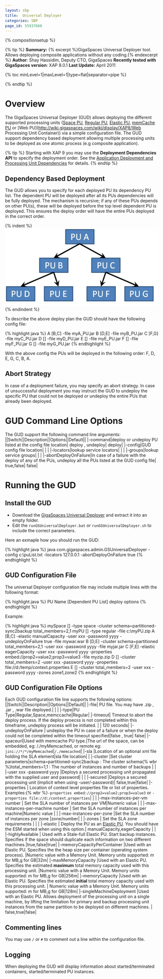 ```yaml
---
layout: sbp
title:  Universal Deployer
categories: SBP
page_id: 55937666
---
```


{% compositionsetup %}

{% tip %}
**Summary:** {% excerpt %}GigaSpaces Universal Deployer tool. Allows deploying composite applications without any coding.{% endexcerpt %}
**Author**: Shay Hassidim, Deputy CTO, GigaSpaces
**Recently tested with GigaSpaces version**: XAP 8.0.1
**Last Update:** April 2011

{% toc minLevel=1|maxLevel=1|type=flat|separator=pipe %}

{% endtip %}

# Overview
The GigaSpaces Universal Deployer (GUD) allows deploying the different supported processing units ([Space PU](http://wiki.gigaspaces.com/wiki/display/XAP8/Deploying+and+Interacting+with+the+Space), [Regular PU](http://wiki.gigaspaces.com/wiki/display/XAP8/Packaging+and+Deployment), [Elastic PU](http://wiki.gigaspaces.com/wiki/display/XAP8/Elastic+Processing+Unit), [memCache PU](http://wiki.gigaspaces.com/wiki/display/XAP8/The+Memcached+API) or [Web PU](http://wiki.gigaspaces.com/wiki/display/XAP8/Web Processing Unit Container)) via a simple configuration file. The GUD support dependency based deployment allowing multiple processing units to be deployed as one atomic process (e.g composite application).

{% tip %}
Starting with XAP 9 you may use the **Deployment Dependencies API** to specify the deployment order. See the [Application Deployment and Processing Unit Dependencies](http://wiki.gigaspaces.com/wiki/display/XAP9/Deploying+onto+the+Service+Grid#Application+Deployment+and+Processing+Unit+Dependencies) for details.
{% endtip %}

## Dependency Based Deployment
The GUD allows you to specify for each deployed PU its dependency PU list. The dependent PU will be deployed after all its PUs dependencies will be fully deployed. The mechanism is recursive; if any of these PUs depends on other PU(s), these will be deployed before the top level dependent PU is deployed. This ensures the deploy order will have the entire PUs deployed in the correct order.

{% indent %}
![universantDeploy_depen.jpg](/attachment_files/sbp/universantDeploy_depen.jpg)
{% endindent %}

To describe the above deploy plan the GUD should have the following config file:

{% highlight java %}
A [B,C] -file myA_PU.jar
B [D,E] -file myB_PU.jar
C [F,G] -file myC_PU.jar
D [] -file myD_PU.jar
E [] -file myE_PU.jar
F [] -file myF_PU.jar
G [] -file myG_PU.jar
{% endhighlight %}

With the above config the PUs will be deployed in the following order: F, D, E, G, C, B, A.

## Abort Strategy
In case of a deployment failure, you may specify an abort strategy. In case of unsuccessful deployment you may instruct the GUD to undeploy the specific PU that could not be deployed or undeploy the entire PUs that already been deployed.

# GUD Command Line Options
The GUD support the following command line arguments:
||Switch||Description||Options||Default||
|-command|deploy or undeploy PU listed at the config file location| deploy , undeploy| deploy|
|-config|GUD config file location| | |
|-locators|lookup service locators| | |
|-groups|lookup service groups| | |
|-abortDeployOnFailure|In case of a failure with the deploy of any of the PUs, undeploy all the PUs listed at the GUD config file| true,false| false|

# Running the GUD

## Install the GUD

- Download the [GigaSpaces Universal Deployer](/attachment_files/sbp/GSUniversalDeployer.zip) and extract it into an empty folder.
- Edit the `runGSUniversalDeployer.bat` or `runGSUniversalDeployer.sh` to include the correct parameters.

Here an exmaple how you should run the GUD:

{% highlight java %}
java com.gigaspaces.admin.GSUniversalDeployer -config c:\\puList.txt -locators 127.0.0.1 -abortDeployOnFailure true
{% endhighlight %}

## GUD Configuration File
The universal Deployer configuration file may include multiple lines with the following format:

{% highlight java %}
PU Name [Dependent PU List] deploy options
{% endhighlight %}

Example:

{% highlight java %}
mySpace [] -type space -cluster schema=partitioned-sync2backup total_members=2,1
myPU [] -type regular -file c:\myPU.zip
A [B,C] -elastic manualCapacity  -user xxx -password yyyy -undeployOnFailure true -file mywar.war
B [D,E] -cluster schema=partitioned total_members=2,1 -user xxx -password yyyy  -file myjar.jar
C [F,E] -elastic eagerCapacity -user xxx -password yyyy -properties embed://prop2=value2;prop3=value3 -file myzip.zip
D [] -cluster total_members=2 -user xxx -password yyyy -properties file://d:/temp/context.properties
E [] -cluster total_members=2 -user xxx -password yyyy -zones zone1,zone2
{% endhighlight %}

## GUD Configuration File Options
Each GUD configuration file line supports the following options:
||Switch||Description||Options||Default||
|-file| PU file. You may have .zip , .jar , .war file deployed.| | |
|-type|PU Type|Regular,Space,memccache|Regular|
|-timeout| Timeout to abort the deploy process. If the deploy proecss is not completed within this timeframe, undeploy process will be initiated. | | 120 seconds|
|-undeployOnFailure | undeploy the PU in case of a failure or when the deploy could not be completed within the timeout specified|false , true|  false|
|-spaceurl|Used with memcache PU type.|The url of the space, can be embedded, eg: /./myMemcached, or remote eg: `jini://*/*/myMemcached`|`/./memcached`|
|-sla |Location of an optional xml file holding the SLA element|sla file location| |
|-cluster |Set cluster parameters|schema=partitioned-sync2backup  : The cluster schema{% wbr %}total_members=1,1               : The number of instances and number of backups | |
|-user xxx -password yyyy               |Deploys a secured processing unit propagated with the supplied user and password| | |
|-secured |Deploys a secured processing unit (implicit when using -user/-password)| false,true|false|
|-properties | Location of context level properties file or list of properties. Examples:{% wbr %}`-properties embed://prop2=value2;prop3=value3` or `-properties file://d:/context.properties`| | |
|-max-instances-per-vm number           | Set the SLA number of instances per VM|Numeric value | |
|-max-instances-per-machine number      | Set the SLA number of instances per machine|Numeric value | |
|-max-instances-per-zone |Set the SLA number of instances per zone |zone/number| |
|-zones | Set the SLA zone requirements | | |
|-elastic | Deploy the PU as an [Elastic PU](http://wiki.gigaspaces.com/wiki/display/XAP8/Elastic+Processing+Unit). You should have the ESM started when using this option.| manualCapacity,eagerCapacity | |
|-highlyAvailable | Used with a Stale-full Elastic PU. Start backup instances. Specifies if the space should duplicate each information on two different machines.|true,false|true|
|-memoryCapacityPerContainer |Used with an Elastic PU. Specifies the the heap size per container (operating system process). |Numeric value with a Memory Unit. Memory units supported: m for MB,g for GB|32m|
|-maxMemoryCapacity |Used with an Elastic PU. Specifies the estimated **maximum** total memory capacity used with this processing unit. |Numeric value with a Memory Unit. Memory units supported: m for MB,g for GB|256m|
|-memoryCapacity |Used with an Elastic PU. Specifies the estimated **initial** total memory capacity used with this processing unit. | Numeric value with a Memory Unit. Memory units supported: m for MB,g for GB|128m|
|-singleMachineDeployment |Used with an Elastic PU. Allows deployment of the processing unit on a single machine, by lifting the limitation for primary and backup processing unit instances from the same partition to be deployed on different machines. | false,true|false|

## Commenting lines
You may use `/` or `#` to comment out a line within the configuration file.

## Logging
When deploying the GUD will display information about started/terminated containers, started/terminated PU instances.

